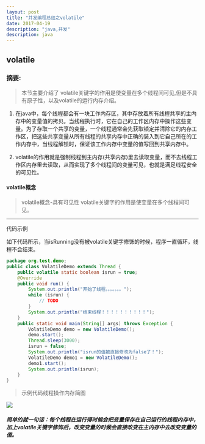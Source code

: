 ```yaml
---
layout: post
title: "并发编程总结之volatile"
date: 2017-04-19 
description: "java,并发"
description: java
--- 
```



  


## volatile

### 摘要:
>本节主要介绍了 volatile关键字的作用是使变量在多个线程间可见,但是不具有原子性，以及volatile的运行内存介绍。

1.  在java中，每个线程都会有一块工作内存区，其中存放着所有线程共享的主内存中的变量值的拷贝。当线程执行时，它在自己的工作区内存中操作这些变量。为了存取一个共享的变量，一个线程通常会先获取锁定并清除它的内存工作区，把这些共享变量从所有线程的共享内存中正确的装入到它自己所在的工作内存中，当线程解锁时，保证该工作内存中变量的值写回到共享内存中。

2. volatile的作用就是强制线程到主内存(共享内存)里去读取变量，而不去线程工作区内存里去读取，从而实现了多个线程间的变量可见，也就是满足线程安全的可见性。

#### volatile概念

> volatile概念-具有可见性
>volatile关键字的作用是使变量在多个线程间可见。


------------

代码示例

如下代码所示，当isRunning没有被volatile关键字修饰的时候，程序一直循环，线程不会结束。   

```java
package org.test.demo;
public class VolatileDemo extends Thread {
    public volatile static boolean isrun = true;
    @Override
    public void run() {
        System.out.println("开始了线程。。。。。。。");
        while (isrun) {
            // TODO
        }
        System.out.println("结束线程！！！！！！！！！！");
    }
    public static void main(String[] args) throws Exception {
        VolatileDemo demo = new VolatileDemo();
        demo.start();
        Thread.sleep(3000);
        isrun = false;
        System.out.println("isrun的值被直接修改为false了！");
        VolatileDemo demo1 = new VolatileDemo();
        demo1.start();
        System.out.println(isrun);
    }
}
```
>示例代码线程操作内存简图


![](http://4315e09a.wiz03.com/share/resources/1979724e-d028-4426-879c-1da87ab79cae/index_files/0.10723634906189816.png)
##### 简单的就一句话：每个线程在运行得时候会把变量保存在自己运行的线程内存中，加上volatile关键字修饰后，改变变量的时候会直接改变在主内存中去改变变量的值。

